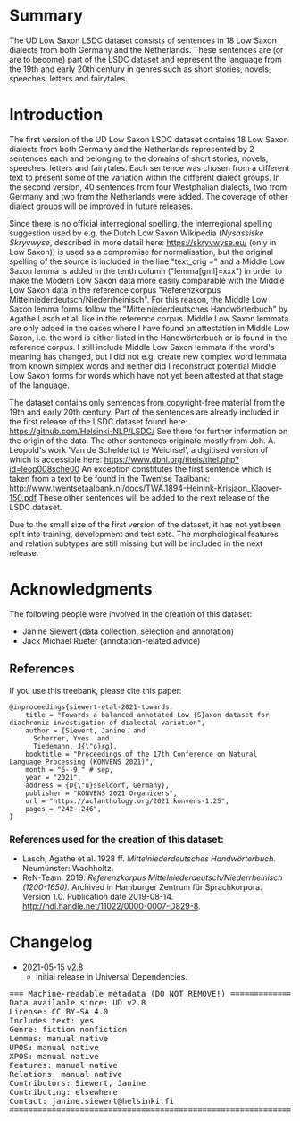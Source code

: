 # Summary

The UD Low Saxon LSDC dataset consists of sentences in 18 Low Saxon dialects from both Germany and the Netherlands. These sentences are (or are to become) part of the LSDC dataset and represent the language from the 19th and early 20th century in genres such as short stories, novels, speeches, letters and fairytales. 


# Introduction

The first version of the UD Low Saxon LSDC dataset contains 18 Low Saxon dialects from both Germany and the Netherlands represented by 2 sentences each and belonging to the domains of short stories, novels, speeches, letters and fairytales. Each sentence was chosen from a different text to present some of the variation within the different dialect groups. In the second version, 40 sentences from four Westphalian dialects, two from Germany and two from the Netherlands were added. The coverage of other dialect groups will be improved in future releases. 

Since there is no official interregional spelling, the interregional spelling suggestion used by e.g. the Dutch Low Saxon Wikipedia (_Nysassiske Skryvwyse_, described in more detail here: https://skryvwyse.eu/ (only in Low Saxon)) is used as a compromise for normalisation, but the original spelling of the source is included in the line "text_orig =" and a Middle Low Saxon lemma is added in the tenth column ("lemma[gml]=xxx") in order to make the Modern Low Saxon data more easily comparable with the Middle Low Saxon data in the reference corpus "Referenzkorpus Mittelniederdeutsch/Niederrheinisch". For this reason, the Middle Low Saxon lemma forms follow the "Mittelniederdeutsches Handwörterbuch" by Agathe Lasch et al. like in the reference corpus. Middle Low Saxon lemmata are only added in the cases where I have found an attestation in Middle Low Saxon, i.e. the word is either listed in the Handwörterbuch or is found in the reference corpus. I still include Middle Low Saxon lemmata if the word's meaning has changed, but I did not e.g. create new complex word lemmata from known simplex words and neither did I reconstruct potential Middle Low Saxon forms for words which have not yet been attested at that stage of the language.

The dataset contains only sentences from copyright-free material from the 19th and early 20th century. Part of the sentences are already included in the first release of the LSDC dataset found here: https://github.com/Helsinki-NLP/LSDC/ See there for further information on the origin of the data. The other sentences originate mostly from Joh. A. Leopold's work 'Van de Schelde tot te Weichsel', a digitised version of which is accessible here: https://www.dbnl.org/titels/titel.php?id=leop008sche00 An exception constitutes the first sentence which is taken from a text to be found in the Twentse Taalbank: http://www.twentsetaalbank.nl/docs/TWA.1894-Heinink-Krisjaon_Klaover-150.pdf These other sentences will be added to the next release of the LSDC dataset. 

Due to the small size of the first version of the dataset, it has not yet been split into training, development and test sets. The morphological features and relation subtypes are still missing but will be included in the next release. 


# Acknowledgments

The following people were involved in the creation of this dataset:

* Janine Siewert (data collection, selection and annotation)
* Jack Michael Rueter (annotation-related advice) 

## References

If you use this treebank, please cite this paper:

```
@inproceedings{siewert-etal-2021-towards,
    title = "Towards a balanced annotated Low {S}axon dataset for diachronic investigation of dialectal variation",
    author = {Siewert, Janine  and
      Scherrer, Yves  and
      Tiedemann, J{\"o}rg},
    booktitle = "Proceedings of the 17th Conference on Natural Language Processing (KONVENS 2021)",
    month = "6--9 " # sep,
    year = "2021",
    address = {D{\"u}sseldorf, Germany},
    publisher = "KONVENS 2021 Organizers",
    url = "https://aclanthology.org/2021.konvens-1.25",
    pages = "242--246",
}

```
### References used for the creation of this dataset: 

* Lasch, Agathe et al. 1928 ff. *Mittelniederdeutsches Handwörterbuch.* Neumünster: Wachholtz.
* ReN-Team. 2019. *Referenzkorpus Mittelniederdeutsch/Niederrheinisch (1200-1650).* Archived in Hamburger Zentrum für Sprachkorpora. Version 1.0. Publication date 2019-08-14. http://hdl.handle.net/11022/0000-0007-D829-8.


# Changelog

* 2021-05-15 v2.8
  * Initial release in Universal Dependencies.


<pre>
=== Machine-readable metadata (DO NOT REMOVE!) ================================
Data available since: UD v2.8
License: CC BY-SA 4.0
Includes text: yes
Genre: fiction nonfiction
Lemmas: manual native
UPOS: manual native
XPOS: manual native
Features: manual native
Relations: manual native
Contributors: Siewert, Janine
Contributing: elsewhere
Contact: janine.siewert@helsinki.fi
===============================================================================
</pre>
